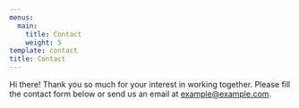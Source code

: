 ```yaml
---
menus:
  main:
    title: Contact
    weight: 5
template: contact
title: Contact
---
```


Hi there! Thank you so much for your interest in working together. Please fill the contact form below or send us an email at [example@example.com](mailto:example@example.com).
